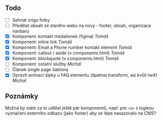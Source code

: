 ## Todo

- [ ] Sehnat origo fotky
- [ ] Předělat obsah ze starého webu na nový - footer, obsah, organizace navbaru
- [x] Komponent: kontakt medailonek (figma) _Tomáš_
- [x] Komponent: inline link _Tomáš_
- [x] Komponent: Email a Phone number kontakt element _Tomáš_
- [x] Komponent: callout / aside (v components.html) _Tomáš_
- [x] Komponent: blockquote (v components.html) _Tomáš_
- [ ] Komponent: ostatní služby _Michal_
- [ ] Článek single page šablona
- [x] Opravit animaci šipky u FAQ elementu (špatnej transform, asi kvůli tw4) _Michal_

## Poznámky
Možná by stálo za to udělat ještě pár komponentů, např. pro `<a>` s logikou vyznačení externího odkazu (jako footer) aby se lépe nasazovalo na CMS?



